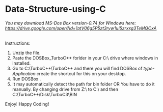 # Data-Structure-using-C

###### You may download MS-Dos Box version-0.74 for Windows here: https://drive.google.com/open?id=1ptV06g5P5zt3ryw1uI5zrxxg3TeMQCxA

Instructions: 

1. Unzip the file.
2. Paste the DOSBox_TurboC++ forlder in your C:\ drive where windows in installed.
3. Go to C:\TurboC++\TurboC++ and there you will find DOSBox of *type- Application* create the shortcut for this on your desktop.
4. Run DOSBox .
5. It may automatically detect the path for bin folder
OR 
You have to do it manually. By changing drive from Z:\ to C:\ and then C:\TurboC++\Disk\TurboC3\BIN

Enjoy! Happy Coding!
